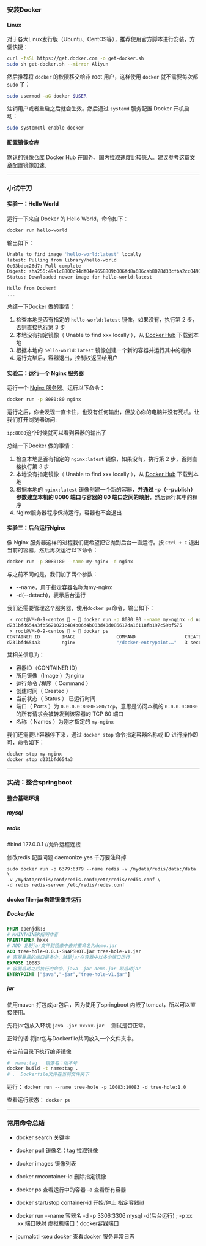 ### 安装Docker

#### Linux

对于各大Linux发行版（Ubuntu、CentOS等），推荐使用官方脚本进行安装，方便快捷：

```sh
curl -fsSL https://get.docker.com -o get-docker.sh
sudo sh get-docker.sh --mirror Aliyun
```

然后推荐将 `docker` 的权限移交给非 root 用户，这样使用 `docker` 就不需要每次都 `sudo` 了：

```sh
sudo usermod -aG docker $USER
```

注销用户或者重启之后就会生效。然后通过 `systemd` 服务配置 Docker 开机启动：

```bash
sudo systemctl enable docker
```

#### 配置镜像仓库

默认的镜像仓库 Docker Hub 在国外，国内拉取速度比较感人。建议参考[这篇文章](https://yeasy.gitbooks.io/docker_practice/content/install/mirror.html)配置镜像加速。

---

### 小试牛刀

#### 实验一：Hello World

运行一下来自 Docker 的 Hello World，命令如下：  

```bash
docker run hello-world
```

输出如下：	

```bash
Unable to find image 'hello-world:latest' locally
latest: Pulling from library/hello-world
0e03bdcc26d7: Pull complete 
Digest: sha256:49a1c8800c94df04e9658809b006fd8a686cab8028d33cfba2cc049724254202
Status: Downloaded newer image for hello-world:latest

Hello from Docker!
...
```

总结一下Docker 做的事情：

1. 检查本地是否有指定的 `hello-world:latest` 镜像，如果没有，执行第 2 步，否则直接执行第 3 步
2. 本地没有指定镜像（ Unable to find xxx locally ），从 [Docker Hub](https://hub.docker.com/) 下载到本地
3. 根据本地的 `hello-world:latest` 镜像创建一个新的容器并运行其中的程序
4. 运行完毕后，容器退出，控制权返回给用户



#### 实验二：运行一个 Nginx 服务器

运行一个 [Nginx 服务器](https://baike.baidu.com/item/nginx)。运行以下命令：

```bash
docker run -p 8080:80 nginx
```

运行之后，你会发现一直卡住，也没有任何输出，但放心你的电脑并没有死机。让我们打开浏览器访问:

`ip:8080`这个时候就可以看到容器的输出了

总结一下Docker 做的事情：

1. 检查本地是否有指定的 `nginx:latest` 镜像，如果没有，执行第 2 步，否则直接执行第 3 步
2. 本地没有指定镜像（ Unable to find xxx locally ），从 [Docker Hub](https://hub.docker.com/) 下载到本地
3. 根据本地的 `nginx:latest` 镜像创建一个新的容器，**并通过 -p（--publish）参数建立本机的 8080 端口与容器的 80 端口之间的映射**，然后运行其中的程序
4. Nginx服务器程序保持运行，容器也不会退出

#### 实验三：后台运行Nginx

像 Nginx 服务器这样的进程我们更希望把它抛到后台一直运行。按 `Ctrl + C` 退出当前的容器，然后再次运行以下命令：

```bash
docker run -p 8080:80 --name my-nginx -d nginx
```

与之前不同的是，我们加了两个参数：

- --name，用于指定容器名称为my-nginx
- -d(--detach)，表示后台运行

我们还需要管理这个服务器，使用`docker ps`命令，输出如下：

```bash
 ⚡ root@VM-0-9-centos  ~  docker run -p 8080:80 --name my-nginx -d nginx
d231bfd654a3fb5621021c484b06d4b003d40d086617da16118fb197c59bf575
 ⚡ root@VM-0-9-centos  ~  docker ps                                     
CONTAINER ID        IMAGE               COMMAND                  CREATED             STATUS              PORTS                  NAMES
d231bfd654a3        nginx               "/docker-entrypoint.…"   3 seconds ago       Up 2 seconds        0.0.0.0:8080->80/tcp   my-nginx
```

其相关信息为：

- 容器ID（CONTAINER ID）
- 所用镜像（Image ）为nginx
- 运行命令 /程序（ Command ）
- 创建时间（ Created ）
- 当前状态（ Status ） 已运行时间
- 端口（ Ports ）为 `0.0.0.0:8080->80/tcp`，意思是访问本机的 `0.0.0.0:8080` 的所有请求会被转发到该容器的 TCP 80 端口
- 名称（ Names ）为刚才指定的 `my-nginx`

我们还需要让容器停下来，通过 `docker stop` 命令指定容器名称或 ID 进行操作即可，命令如下：

```bash
docker stop my-nginx
docker stop d231bfd654a3
```

---

### 实战：整合springboot

#### 整合基础环境

##### mysql

##### redis

#bind 127.0.0.1 //允许远程连接

修改redis 配置问题   daemonize yes 千万要注释掉

```
sudo docker run -p 6379:6379 --name redis -v /mydata/redis/data:/data \
-v /mydata/redis/conf/redis.conf:/etc/redis/redis.conf \
-d redis redis-server /etc/redis/redis.conf
```

#### dockerfile+jar构建镜像并运行

##### Dockerfile

```dockerfile
FROM openjdk:8
# MAINTAINER指明作者
MAINTAINER hxxx
# ADD 复制jar文件到镜像中去并重命名为demo.jar
ADD tree-hole-0.0.1-SNAPSHOT.jar tree-hole-v1.jar
# 容器暴露的端口是多少，就是jar在容器中以多少端口运行
EXPOSE 10083
# 容器启动之后执行的命令，java -jar demo.jar 即启动jar
ENTRYPOINT ["java","-jar","tree-hole-v1.jar"]
```

##### jar

使用maven 打包成jar包后，因为使用了springboot  内嵌了tomcat，所以可以直接使用。

先将jar包放入环境  `java -jar xxxxx.jar  `  测试是否正常。

正常的话  将jar包与Dockerfile共同放入一个文件夹中。

在当前目录下执行编译镜像

```bash
#  name:tag   镜像名：版本号
docker build -t name:tag .
# .  Dockerfile文件在当前文件夹下
```

运行： `docker run --name tree-hole -p 10083:10083 -d tree-hole:1.0`

查看运行状态： `docker ps`



---

### 常用命令总结

- docker search 关键字

- docker pull 镜像名：tag    拉取镜像

- docker images 镜像列表

- docker rmcontainer-id  删除指定镜像

- docker ps  查看运行中的容器   -a 查看所有容器

- docker start/stop   container-id   开始/停止 指定容器id

- docker run --name 容器名 -d -p 3306:3306 mysql               -d(后台运行)  ;  -p  xx :xx   端口映射  虚拟机端口：docker容器端口

- journalctl -xeu docker     查看docker 服务异常日志

  




